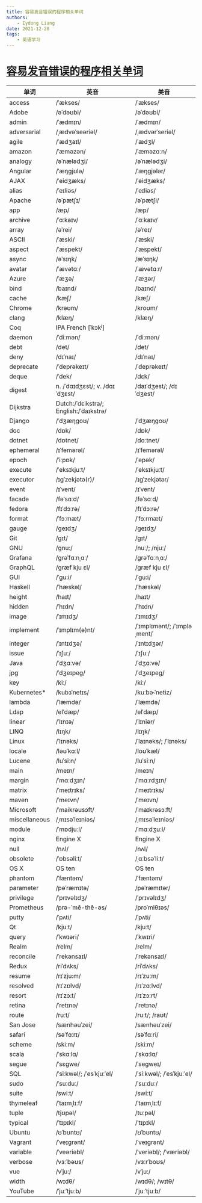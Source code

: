 ```yaml
---
title: 容易发音错误的程序相关单词
authors:
    - Iydong Liang
date: 2021-12-28
tags:
    - 英语学习
---
```


# [容易发音错误的程序相关单词](https://github.com/shimohq/chinese-programmer-wrong-pronunciation)
| 单词 | 英音 | 美音 |
| --- | --- | --- |
| access | <div id="word-access-uk">/ˈækses/</div> | <div id="word-access-us">/ˈækses/</div> |
| Adobe | <div id="word-adobe-uk">/əˈdəʊbi/</div> | <div id="word-adobe-us">/əˈdəʊbi/</div> |
| admin | <div id="word-admin-uk">/ˈædmɪn/</div> | <div id="word-admin-us">/ˈædmɪn/</div> |
| adversarial | <div id="word-adversarial-uk">/ˌædvəˈseəriəl/</div> | <div id="word-adversarial-us">/ˌædvərˈseriəl/</div> |
| agile | <div id="word-agile-uk">/ˈædʒaɪl/</div> | <div id="word-agile-us">/ˈædʒl/</div> |
| amazon | <div id="word-amazon-uk">/ˈæməzən/</div> | <div id="word-amazon-us">/ˈæməzɑːn/</div> |
| analogy | <div id="word-analogy-uk">/əˈnælədʒi/</div> | <div id="word-analogy-us">/əˈnælədʒi/</div> |
| Angular | <div id="word-angular-uk">/ˈæŋgjʊlə/</div> | <div id="word-angular-us">/ˈæŋɡjələr/</div> |
| AJAX | <div id="word-ajax-uk">/ˈeidʒæks/</div> | <div id="word-ajax-us">/ˈeidʒæks/</div> |
| alias | <div id="word-alias-uk">/ˈeɪliəs/</div> | <div id="word-alias-us">/ˈeɪliəs/</div> |
| Apache | <div id="word-apache-uk">/əˈpætʃɪ/</div> | <div id="word-apache-us">/əˈpætʃi/</div> |
| app | <div id="word-app-uk">/æp/</div> | <div id="word-app-us">/æp/</div> |
| archive | <div id="word-archive-uk">/ˈɑːkaɪv/</div> | <div id="word-archive-us">/ˈɑːkaɪv/</div> |
| array | <div id="word-array-uk">/əˈrei/</div> | <div id="word-array-us">/əˈreɪ/</div> |
| ASCII | <div id="word-ascii-uk">/ˈæski/</div> | <div id="word-ascii-us">/ˈæski/</div> |
| aspect | <div id="word-aspect-uk">/ˈæspekt/</div> | <div id="word-aspect-us">/ˈæspekt/</div> |
| async | <div id="word-async-uk">/əˈsɪŋk/</div> | <div id="word-async-us">/æˈsɪŋk/</div> |
| avatar | <div id="word-avatar-uk">/ˈævətɑː/</div> | <div id="word-avatar-us">/ˈævətɑːr/</div> |
| Azure | <div id="word-azure-uk">/ˈæʒə/</div> | <div id="word-azure-us">/ˈæʒər/</div> |
| bind | <div id="word-bind-uk">/baɪnd/</div> | <div id="word-bind-us">/baɪnd/</div> |
| cache | <div id="word-cache-uk">/kæʃ/</div> | <div id="word-cache-us">/kæʃ/</div> |
| Chrome | <div id="word-chrome-uk">/krəʊm/</div> | <div id="word-chrome-us">/kroʊm/</div> |
| clang | <div id="word-clang-uk">/klæŋ/</div> | <div id="word-clang-us">/klæŋ/</div> |
| Coq | <div id="word-coq-uk">IPA French [ˈkɔkʲ]</div> | |
| daemon | <div id="word-daemon-uk">/ˈdiːmən/</div> | <div id="word-daemon-us">/ˈdiːmən/</div> |
| debt | <div id="word-debt-uk">/det/</div> | <div id="word-debt-us">/det/</div> |
| deny | <div id="word-deny-uk">/dɪˈnaɪ/</div> | <div id="word-deny-us">/dɪˈnaɪ/</div> |
| deprecate | <div id="word-deprecate-uk">/ˈdeprəkeɪt/</div> | <div id="word-deprecate-us">/ˈdeprəkeɪt/</div> |
| deque | <div id="word-deque-uk">/ˈdek/</div> | <div id="word-deque-us">/dɛk/</div> |
| digest | <div id="word-digest-uk">n. /ˈdɑɪdʒɛst/; v. /dɑɪˈdʒɛst/</div> | <div id="word-digest-us">/daɪˈdʒest/; /dɪˈdʒest/</div> |
| Dijkstra | <div id="word-dijkstra-uk">Dutch:/ˈdɛikstra/; English:/ˈdaɪkstrə/</div> | |
| Django | <div id="word-django-uk">/ˈdʒæŋɡoʊ/</div> | <div id="word-django-us">/ˈdʒæŋɡoʊ/</div> |
| doc | <div id="word-doc-uk">/dɒk/</div> | <div id="word-doc-us">/dɒk/</div> |
| dotnet | <div id="word-dotnet-uk">/dɒtnet/</div> | <div id="word-dotnet-us">/dɑːtnet/</div> |
| ephemeral | <div id="word-ephemeral-uk">/ɪˈfemərəl/</div> | <div id="word-ephemeral-us">/ɪˈfemərəl/</div> |
| epoch | <div id="word-epoch-uk">/ˈiːpɒk/</div> | <div id="word-epoch-us">/ˈepək/</div> |
| execute | <div id="word-execute-uk">/ˈeksɪkjuːt/</div> | <div id="word-execute-us">/ˈeksɪkjuːt/</div> |
| executor | <div id="word-executor-uk">/ɪɡˈzekjətə(r)/</div> | <div id="word-executor-us">/ɪɡˈzekjətər/</div> |
| event | <div id="word-event-uk">/ɪˈvent/</div> | <div id="word-event-us">/ɪˈvent/</div> |
| facade | <div id="word-facade-uk">/fəˈsɑːd/</div> | <div id="word-facade-us">/fəˈsɑːd/</div> |
| fedora | <div id="word-fedora-uk">/fɪˈdɔːrə/</div> | <div id="word-fedora-us">/fɪˈdɔːrə/</div> |
| format | <div id="word-format-uk">/ˈfɔːmæt/</div> | <div id="word-format-us">/ˈfɔːrmæt/</div> |
| gauge | <div id="word-gauge-uk">/ɡeɪdʒ/</div> | <div id="word-gauge-us">/ɡeɪdʒ/</div> |
| Git | <div id="word-git-uk">/ɡɪt/</div> | <div id="word-git-us">/ɡɪt/</div> |
| GNU | <div id="word-gnu-uk">/gnu:/</div> | <div id="word-gnu-us">/nuː/; /njuː/</div> |
| Grafana | <div id="word-grafana-uk">/grəˈfɑːnˌɑː/</div> | <div id="word-grafana-us">/grəˈfɑːnˌɑː/</div> |
| GraphQL | <div id="word-graphql-uk">/græf kju ɛl/</div> | <div id="word-graphql-us">/græf kju ɛl/</div> |
| GUI | <div id="word-gui-uk">/ˈɡu:i/</div> | <div id="word-gui-us">/ˈɡu:i/</div> |
| Haskell | <div id="word-haskell-uk">/ˈhæskəl/</div> | <div id="word-haskell-us">/ˈhæskəl/</div> |
| height | <div id="word-height-uk">/haɪt/</div> | <div id="word-height-us">/haɪt/</div> |
| hidden | <div id="word-hidden-uk">/ˈhɪdn/</div> | <div id="word-hidden-us">/ˈhɪdn/</div> |
| image | <div id="word-image-uk">/ˈɪmɪdʒ/</div> | <div id="word-image-us">/ˈɪmɪdʒ/</div> |
| implement | <div id="word-implement-uk">/ˈɪmplɪm(ə)nt/</div> | <div id="word-implement-us">/ˈɪmplɪmənt/; /ˈɪmpləˌment/</div> |
| integer | <div id="word-integer-uk">/ˈɪntɪdʒə/</div> | <div id="word-integer-us">/ˈɪntɪdʒər/</div> |
| issue | <div id="word-issue-uk">/ˈɪʃuː/</div> | <div id="word-issue-us">/ˈɪʃuː/</div> |
| Java | <div id="word-java-uk">/ˈdʒɑːvə/</div> | <div id="word-java-us">/ˈdʒɑːvə/</div> |
| jpg | <div id="word-jpg-uk">/ˈdʒeɪpeɡ/</div> | <div id="word-jpg-us">/ˈdʒeɪpeɡ/</div> |
| key | <div id="word-key-uk">/kiː/</div> | <div id="word-key-us">/kiː/</div> |
| Kubernetes* | <div id="word-kubernetes-uk">/kubзˈnetɪs/</div> | <div id="word-kubernetes-us">/kuːbə˞ˈnetiz/</div> |
| lambda | <div id="word-lambda-uk">/ˈlæmdə/</div> | <div id="word-lambda-us">/ˈlæmdə/</div> |
| Ldap | <div id="word-ldap-uk">/elˈdæp/</div> | <div id="word-ldap-us">/elˈdæp/</div> |
| linear | <div id="word-linear-uk">/ˈlɪnɪə/</div> | <div id="word-linear-us">/ˈlɪniər/</div> |
| LINQ | <div id="word-linq-uk">/lɪŋk/</div> | <div id="word-linq-us">/lɪŋk/</div> |
| Linux | <div id="word-linux-uk">/ˈlɪnəks/</div> | <div id="word-linux-us">/ˈlaɪnəks/; /ˈlɪnəks/</div> |
| locale | <div id="word-locale-uk">/ləʊˈkɑːl/</div> | <div id="word-locale-us">/loʊˈkæl/</div> |
| Lucene | <div id="word-lucene-uk">/luˈsiːn/</div> | <div id="word-lucene-us">/luˈsiːn/</div> |
| main | <div id="word-main-uk">/meɪn/</div> | <div id="word-main-us">/meɪn/</div> |
| margin | <div id="word-margin-uk">/ˈmɑːdʒɪn/</div> | <div id="word-margin-us">/ˈmɑːrdʒɪn/</div> |
| matrix | <div id="word-matrix-uk">/ˈmeɪtrɪks/</div> | <div id="word-matrix-us">/ˈmeɪtrɪks/</div> |
| maven | <div id="word-maven-uk">/ˈmeɪvn/</div> | <div id="word-maven-us">/ˈmeɪvn/</div> |
| Microsoft | <div id="word-microsoft-uk">/ˈmaikrəusɔft/</div> | <div id="word-microsoft-us">/ˈmaɪkrəsɔːft/</div> |
| miscellaneous | <div id="word-miscellaneous-uk">/ˌmɪsəˈleɪniəs/</div> | <div id="word-miscellaneous-us">/ˌmɪsəˈleɪniəs/</div> |
| module | <div id="word-module-uk">/ˈmɒdjuːl/</div> | <div id="word-module-us">/ˈmɑːdʒuːl/</div> |
| nginx | Engine X | Engine X |
| null | <div id="word-null-uk">/nʌl/</div> | <div id="word-null-us">/nʌl/</div> |
| obsolete | <div id="word-obsolete-uk">/ˈɒbsəliːt/</div> | <div id="word-obsolete-us">/ˌɑːbsəˈliːt/</div> |
| OS X | OS ten | OS ten |
| phantom | <div id="word-phantom-uk">/ˈfæntəm/</div> | <div id="word-phantom-us">/ˈfæntəm/</div> |
| parameter | <div id="word-parameter-uk">/pəˈræmɪtə/</div> | <div id="word-parameter-us">/pəˈræmɪtər/</div> |
| privilege | <div id="word-privilege-uk">/ˈprɪvəlɪdʒ/</div> | <div id="word-privilege-us">/ˈprɪvəlɪdʒ/</div> |
| Prometheus | <div id="word-prometheus-uk">/prə-ˈmē-thē-əs/</div> | <div id="word-prometheus-us">/proˈmiθɪəs/</div> |
| putty | <div id="word-putty-uk">/ˈpʌti/</div> | <div id="word-putty-us">/ˈpʌti/</div> |
| Qt | <div id="word-qt-uk">/kjuːt/</div> | <div id="word-qt-us">/kjuːt/</div> |
| query | <div id="word-query-uk">/ˈkwɪəri/</div> | <div id="word-query-us">/ˈkwɪri/</div> |
| Realm | <div id="word-realm-uk">/relm/</div> | <div id="word-realm-us">/relm/</div> |
| reconcile | <div id="word-reconcile-uk">/ˈrekənsaɪl/</div> | <div id="word-reconcile-us">/ˈrekənsaɪl/</div> |
| Redux | <div id="word-redux-uk">/riˈdʌks/</div> | <div id="word-redux-us">/riˈdʌks/</div> |
| resume | <div id="word-resume-uk">/rɪˈzju:m/</div> | <div id="word-resume-us">/rɪˈzuːm/</div> |
| resolved | <div id="word-resolved-uk">/rɪˈzɒlvd/</div> | <div id="word-resolved-us">/rɪˈzɑːlvd/</div> |
| resort | <div id="word-resort-uk">/rɪˈzɔ:t/</div> | <div id="word-resort-us">/rɪˈzɔːrt/</div> |
| retina | <div id="word-retina-uk">/ˈretɪnə/</div> | <div id="word-retina-us">/ˈretɪnə/</div> |
| route | <div id="word-route-uk">/ruːt/</div> | <div id="word-route-us">/ruːt/; /raʊt/</div> |
| San Jose | <div id="word-san_jose-uk">/sænhəuˈzei/</div> | <div id="word-san_jose-us">/sænhəuˈzei/</div> |
| safari | <div id="word-safari-uk">/səˈfɑːrɪ/</div> | <div id="word-safari-us">/səˈfɑːri/</div> |
| scheme | <div id="word-scheme-uk">/skiːm/</div> | <div id="word-scheme-us">/skiːm/</div> |
| scala | <div id="word-scala-uk">/ˈskɑːlɑ/</div> | <div id="word-scala-us">/ˈskɑːlɑ/</div> |
| segue | <div id="word-segue-uk">/ˈsɛɡwe/</div> | <div id="word-segue-us">/ˈseɡweɪ/</div> |
| SQL | /ˈsiːkwəl/; /ˈesˈkjuːˈel/ | /ˈsiːkwəl/; /ˈesˈkjuːˈel/ |
| sudo | /ˈsuːduː/ | /ˈsuːduː/ |
| suite | <div id="word-suite-uk">/swiːt/</div> | <div id="word-suite-us">/swiːt/</div> |
| thymeleaf | <div id="word-thymeleaf-uk">/ˈtaɪmˌlɪːf/</div> | <div id="word-thymeleaf-us">/ˈtaɪmˌlɪːf/</div> |
| tuple | <div id="word-tuple-uk">/tjʊpəl/</div> | <div id="word-tuple-us">/tuːpəl/</div> |
| typical | <div id="word-typical-uk">/ˈtɪpɪkl/</div> | <div id="word-typical-us">/ˈtɪpɪkl/</div> |
| Ubuntu | <div id="word-ubuntu-uk">/ʊˈbʊntʊ/</div> | <div id="word-ubuntu-us">/ʊˈbʊntʊ/</div> |
| Vagrant | <div id="word-vagrant-uk">/ˈveɪɡrənt/</div> | <div id="word-vagrant-us">/ˈveɪɡrənt/</div> |
| variable | <div id="word-variable-uk">/ˈveəriəbl/</div> | <div id="word-variable-us">/ˈveriəbl/; /ˈværiəbl/</div> |
| verbose | <div id="word-verbose-uk">/vɜːˈbəʊs/</div> | <div id="word-verbose-us">/vɜːrˈboʊs/</div> |
| vue | <div id="word-vue-uk">/vˈju:/</div> | <div id="word-vue-us">/vˈju:/</div> |
| width | <div id="word-width-uk">/wɪdθ/</div> | <div id="word-width-us">/wɪdθ/; /wɪtθ/</div> |
| YouTube | <div id="word-youtube-uk">/ˈjuːˈtjuːb/</div> | <div id="word-youtube-us">/ˈjuːˈtjuːb/</div> |



<script>
    function play_sound(id, type) {
        var word = document.getElementById(`word-${id}-${type}`);
        word.children[0].play();
    }

    document.querySelectorAll('[id^="word-"]').forEach(word => {
        var [_, id, type] = word.id.split('-')
        word.innerHTML = `
            <audio id="word-${id}" src="../../assets/audio/word/${type}/${id}.mp3" autoplay="false" ></audio>
            <button onclick="play_sound('${id}', '${type}');" class="md-button">🔊 ${word.innerHTML}</button>
        `;
    });
</script>
